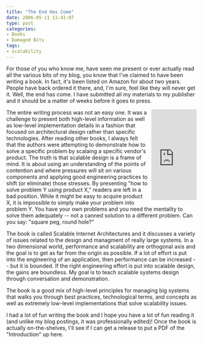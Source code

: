 ```yaml
---
title: "The End Has Come"
date: 2006-05-11 11:41:07
type: post
categories:
- Books
- Damaged Bits
tags:
- scalability
---
```


<p>For those of you who know me, have seen me present or ever actually read all the various bits of my blog, you know that I've claimed to have been writing a book.  In fact, it's been listed on Amazon for about two years.  People have back ordered it there, and, I'm sure, feel like they will never get it.  Well, the end has come.  I have submitted all my materials to my publisher and it should be a matter of weeks before it goes to press.</p>  <div style="float: right; margin-left: 10px; margin-bottom: 10px; position: relative"><iframe src="http://rcm.amazon.com/e/cm?t=lethargy-20&o=1&p=8&l=as1&asins=067232699X&fc1=000000&IS2=1&lt1=_blank&lc1=0000ff&bc1=000000&bg1=ffffff&f=ifr" style="width:120px;height:240px;" scrolling="no" marginwidth="10" marginheight="0" frameborder="0"></iframe></div>  <p>The entire writing process was not an easy one.  It was a challenge to present both high-level information as well as low-level implementation details in a fashion that focused on architectural design rather than specific technologies.  After reading other books, I always felt that the authors were attempting to demonstrate how to solve a specific problem by scalaing a specific vendor's product.  The truth is that scalable design is a frame of mind.  It is about using an understanding of the points of contention and where pressures will sit on various components and applying good engineering practices to shift (or eliminate) those stresses.  By presenting "how to solve problem Y using product X," readers are left in a bad position.  While it might be easy to acquire product X, it is impossible to simply make your problem into problem Y.  You have your own problems and you need the mentality to solve them adequately -- not a canned solution to a different problem.  Can you say: "square peg, round hole?"</p>  <p>The book is called Scalable Internet Architectures and it discusses a variety of issues related to the design and managment of really large systems.  In a two dimensional world, performance and scalability are orthogonal axis and the goal is to get as far from the origin as possible.  If a lot of effort is put into the engineering of an application, then performance can be increased -- but it is bounded.  If the right engineering effort is put into scalable design, the gains are boundless.  My goal is to teach scalable systems design through conversation and demonstration.</p>  <p>The book is a good mix of high-level principles for managing big systems that walks you through best practices, technological terms, and concepts as well as extremely low-level implementations that solve scalability issues.</p>  <p>I had a lot of fun writing the book and I hope you have a lot of fun reading it (and unlike my blog postings, it was professionally edited)!  Once the book is actually on-the-shelves, I'll see if I can get a release to put a PDF of the "Introduction" up here.</p>
